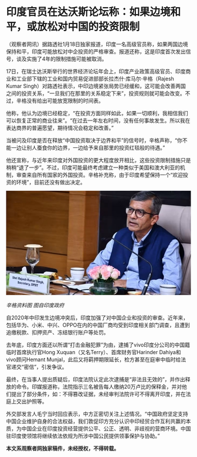 # 印度官员在达沃斯论坛称：如果边境和平，或放松对中国的投资限制

（观察者网讯）据路透社1月18日独家报道，印度一名高级官员称，如果两国边境保持和平，印度可能放松对中企投资的严格审查。报道还称，这是印度首次发出信号，谈及实施了4年的限制措施可能被取消。

17日，在瑞士达沃斯举行的世界经济论坛年会上，印度产业政策高级官员、印度商业和工业部下辖的工业和国内贸易促进部部长拉杰什·库马尔·辛格（Rajesh
Kumar
Singh）对路透社表示，中印边境紧张局势已经缓和，这可能会改善两国之间的投资关系，“一旦我们在那里的关系稳定下来”，投资规则就可能会改变。不过，辛格没有给出可能放宽限制的时间表。

他称，他认为边境已经稳定，“在投资方面同样如此，如果一切顺利，我相信我们可以恢复正常的商业往来”。“在过去一年左右时间，没有任何事故发生。所以我在表达商界的普遍愿望，期待情况会稳定和改善。”

当被问及印度是否在释放“中国投资取决于边界和平”的信号时，辛格声称，“你不能一边让别人蚕食你的边界，一边给予来自那里的投资红毯般的待遇。”

他还宣称，与近年来印度对外国投资的更大程度放开相比，这些投资限制措施只是稍稍“退了一步”。不过，印度可能最终考虑建立一种类似于美国和澳大利亚的机制，审查来自所有国家的外国投资。辛格补充称，由于印度希望保持一个“欢迎投资的环境”，目前还没有做出决定。

![5208f541ae340f85b1b8f2b297e07b36.jpg](https://raw.githubusercontent.com/qqhsx/qqnews_image/main/2024/01/18/印度官员在达沃斯论坛称：如果边境和平，或放松对中国的投资限制/5208f541ae340f85b1b8f2b297e07b36.jpg)

 _辛格资料图 图自印度政府_

自2020年中印发生边境冲突后，印度加强了对中国企业和投资的审查。近年来，包括华为、小米、中兴、OPPO在内的中国厂商均受到印度相关部门调查，且遭到追缴税款、扣押资产、冻结银行账户等处罚。

去年底，印度方面还以所谓“打击金融犯罪”为由，逮捕了vivo印度分公司的中国籍临时首席执行官Hong
Xuquan（又名Terry）、首席财务官Harinder Dahiya和vivo顾问Hemant
Munjal，此后又将羁押期限延长，检方甚至在庭审中临时给法官递交“密信”，引发争议。

最终，在当事人提出质疑后，印度法院认定此次逮捕是“非法且无效的”，并作出释放的命令。印媒报道称，法院指示三名被告每人缴纳20万卢比的保释金，并对他们提出了部分条件，如：不得篡改证据，未经审判法院许可不得离开印度，并在法庭上交出护照等。

外交部发言人毛宁当时回应表示，中方正密切关注上述情况。“中国政府坚定支持中国企业维护自身的合法权益，我们敦促印方充分认识中印经贸合作互利共赢的本质，为中国企业在印度投资经营提供公平、公正、透明、非歧视的营商环境。中国驻印度使领馆将继续依法依规为所涉中国公民提供领事保护与协助。”

**本文系观察者网独家稿件，未经授权，不得转载。**

